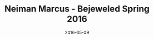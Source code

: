 ---
title: Neiman Marcus - Bejeweled Spring 2016
date: 2016-05-09
summary_markdown: >
  Neiman Marcus Bejeweled featuring a stunning South Sea Baroque Cultured Pearl Opera length necklace. ​​
featured_image: /uploads/2016-05-09.jpg
---